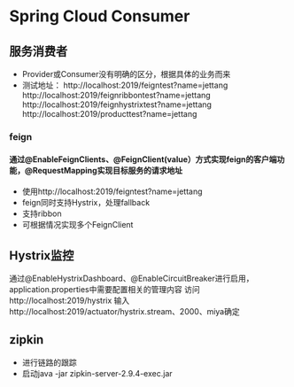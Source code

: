# Spring Cloud Consumer

## 服务消费者

*   Provider或Consumer没有明确的区分，根据具体的业务而来
*   测试地址：
http://localhost:2019/feigntest?name=jettang
http://localhost:2019/feignribbontest?name=jettang
http://localhost:2019/feignhystrixtest?name=jettang
http://localhost:2019/producttest?name=jettang

### feign
####    通过@EnableFeignClients、@FeignClient(value）方式实现feign的客户端功能，@RequestMapping实现目标服务的请求地址
*   使用http://localhost:2019/feigntest?name=jettang
*   feign同时支持Hystrix，处理fallback
*   支持ribbon
*   可根据情况实现多个FeignClient


## Hystrix监控
通过@EnableHystrixDashboard、@EnableCircuitBreaker进行启用，application.properties中需要配置相关的管理内容
访问http://localhost:2019/hystrix
输入http://localhost:2019/actuator/hystrix.stream、2000、miya确定



## zipkin
*   进行链路的跟踪
*   启动java -jar zipkin-server-2.9.4-exec.jar


